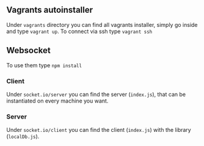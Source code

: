 ## Vagrants autoinstaller
Under `vagrants` directory you can find all vagrants installer, simply go inside and type `vagrant up`. To connect via ssh type `vagrant ssh`

## Websocket
To use them type `npm install`
### Client
Under `socket.io/server` you can find the server (`index.js`), that can be instantiated on every machine you want.
### Server
Under `socket.io/client` you can find the client (`index.js`) with the library (`localDb.js`).
